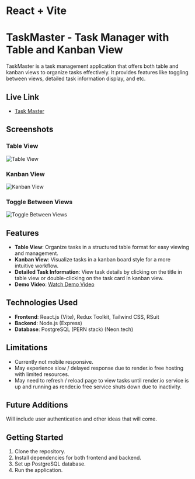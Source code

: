# React + Vite

# TaskMaster - Task Manager with Table and Kanban View

TaskMaster is a task management application that offers both table and kanban views to organize tasks effectively. It provides features like toggling between views, detailed task information display, and etc.

## Live Link
- [Task Master](https://taskmaster-2h3t.onrender.com/)

## Screenshots

### Table View
![Table View](https://i.postimg.cc/Gm17MDZN/Tableview.png)

### Kanban View
![Kanban View](https://i.postimg.cc/NMVbR26d/Kanban-View.png)

### Toggle Between Views
![Toggle Between Views](https://i.postimg.cc/3JGfC1bm/change-view.png)

## Features

- **Table View**: Organize tasks in a structured table format for easy viewing and management.
- **Kanban View**: Visualize tasks in a kanban board style for a more intuitive workflow.
- **Detailed Task Information**: View task details by clicking on the title in table view or double-clicking on the task card in kanban view.
- **Demo Video**: [Watch Demo Video](https://youtu.be/oOtmUs5i0OI)

## Technologies Used

- **Frontend**: React.js (Vite), Redux Toolkit, Tailwind CSS, RSuit
- **Backend**: Node.js (Express)
- **Database**: PostgreSQL (PERN stack) (Neon.tech)

## Limitations

- Currently not mobile responsive.
- May experience slow / delayed response due to render.io free hosting with limited resources.
- May need to refresh / reload page to view tasks until render.io service is up and running as render.io free service shuts down due to inactivity.

## Future Additions

Will include user authentication and other ideas that will come.

## Getting Started

1. Clone the repository.
2. Install dependencies for both frontend and backend.
3. Set up PostgreSQL database.
4. Run the application.

